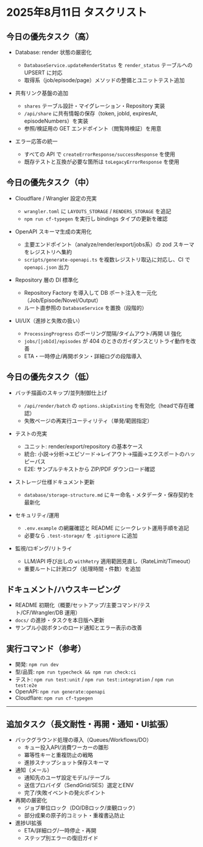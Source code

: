 # 2025年8月11日 タスクリスト

## 今日の優先タスク（高）

- Database: render 状態の厳密化
  - `DatabaseService.updateRenderStatus` を `render_status` テーブルへの UPSERT に対応
  - 取得系（job/episode/page）メソッドの整備とユニットテスト追加

- 共有リンク基盤の追加
  - `shares` テーブル設計・マイグレーション・Repository 実装
  - `/api/share` に共有情報の保存（token, jobId, expiresAt, episodeNumbers）を実装
  - 参照/検証用の GET エンドポイント（閲覧時検証）を用意

- エラー応答の統一
  - すべての API で `createErrorResponse/successResponse` を使用
  - 既存テストと互換が必要な箇所は `toLegacyErrorResponse` を使用

## 今日の優先タスク（中）

- Cloudflare / Wrangler 設定の充実
  - `wrangler.toml` に `LAYOUTS_STORAGE` / `RENDERS_STORAGE` を追記
  - `npm run cf-typegen` を実行し bindings タイプの更新を確認

- OpenAPI スキーマ生成の実用化
  - 主要エンドポイント（analyze/render/export/jobs系）の zod スキーマをレジストリへ集約
  - `scripts/generate-openapi.ts` を複数レジストリ取込に対応し、CI で `openapi.json` 出力

- Repository 層の DI 標準化
  - Repository Factory を導入して DB ポート注入を一元化（Job/Episode/Novel/Output）
  - ルート直参照の `DatabaseService` を置換（段階的）

- UI/UX（進捗と失敗の扱い）
  - `ProcessingProgress` のポーリング間隔/タイムアウト/再開 UI 強化
  - `jobs/[jobId]/episodes` が 404 のときのガイダンスとリトライ動作を改善
  - ETA・一時停止/再開ボタン・詳細ログの段階導入

## 今日の優先タスク（低）

- バッチ描画のスキップ/並列制御仕上げ
  - `/api/render/batch` の `options.skipExisting` を有効化（headで存在確認）
  - 失敗ページの再実行ユーティリティ（単発/範囲指定）

- テストの充実
  - ユニット: render/export/repository の基本ケース
  - 統合: 小説→分析→エピソード→レイアウト→描画→エクスポートのハッピーパス
  - E2E: サンプルテキストから ZIP/PDF ダウンロード確認

- ストレージ仕様ドキュメント更新
  - `database/storage-structure.md` にキー命名・メタデータ・保存契約を最新化

- セキュリティ/運用
  - `.env.example` の網羅確認と README にシークレット運用手順を追記
  - 必要なら `.test-storage/` を `.gitignore` に追加

- 監視/ロギング/リトライ
  - LLM/API 呼び出しの `withRetry` 適用範囲見直し（RateLimit/Timeout）
  - 重要ルートに計測ログ（処理時間・件数）を追加

## ドキュメント/ハウスキーピング

- README 初期化（概要/セットアップ/主要コマンド/テスト/CF/Wrangler/DB 運用）
- `docs/` の進捗・タスクを本日版へ更新
- サンプル小説ボタンのロード通知とエラー表示の改善

## 実行コマンド（参考）

- 開発: `npm run dev`
- 型/品質: `npm run typecheck && npm run check:ci`
- テスト: `npm run test:unit` / `npm run test:integration` / `npm run test:e2e`
- OpenAPI: `npm run generate:openapi`
- Cloudflare: `npm run cf-typegen`

---

## 追加タスク（長文耐性・再開・通知・UI拡張）

- バックグラウンド処理の導入（Queues/Workflows/DO）
  - キュー投入API/消費ワーカーの雛形
  - 冪等性キーと重複防止の戦略
  - 進捗スナップショット保存スキーマ
- 通知（メール）
  - 通知先のユーザ設定モデル/テーブル
  - 送信プロバイダ（SendGrid/SES）選定とENV
  - 完了/失敗イベントの発火ポイント
- 再開の厳密化
  - ジョブ単位ロック（DO/DBロック/楽観ロック）
  - 部分成果の原子的コミット・重複書込防止
- 進捗UI拡張
  - ETA/詳細ログ/一時停止・再開
  - ステップ別エラーの復旧ガイド
